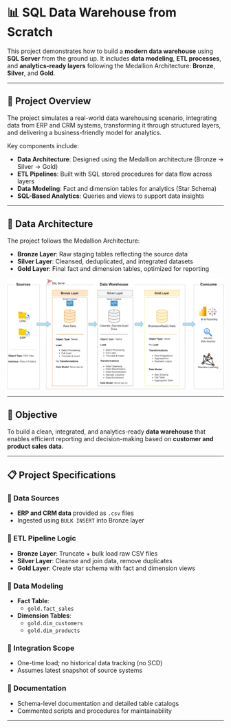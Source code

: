 # 📊 SQL Data Warehouse from Scratch

This project demonstrates how to build a **modern data warehouse** using **SQL Server** from the ground up. It includes **data modeling**, **ETL processes**, and **analytics-ready layers** following the Medallion Architecture: **Bronze**, **Silver**, and **Gold**.

---

## 🚀 Project Overview

The project simulates a real-world data warehousing scenario, integrating data from ERP and CRM systems, transforming it through structured layers, and delivering a business-friendly model for analytics.

Key components include:

- **Data Architecture**: Designed using the Medallion architecture (Bronze → Silver → Gold)
- **ETL Pipelines**: Built with SQL stored procedures for data flow across layers
- **Data Modeling**: Fact and dimension tables for analytics (Star Schema)
- **SQL-Based Analytics**: Queries and views to support data insights

---

## 🧱 Data Architecture

The project follows the Medallion Architecture:

- **Bronze Layer**: Raw staging tables reflecting the source data
- **Silver Layer**: Cleansed, deduplicated, and integrated datasets
- **Gold Layer**: Final fact and dimension tables, optimized for reporting

![Data Architecture](docs/data_architecture.png)

---

## 🎯 Objective

To build a clean, integrated, and analytics-ready **data warehouse** that enables efficient reporting and decision-making based on **customer and product sales data**.

---

## 📋 Project Specifications

### 🔹 Data Sources
- **ERP and CRM data** provided as `.csv` files
- Ingested using `BULK INSERT` into Bronze layer

### 🔹 ETL Pipeline Logic
- **Bronze Layer**: Truncate + bulk load raw CSV files
- **Silver Layer**: Cleanse and join data, remove duplicates
- **Gold Layer**: Create star schema with fact and dimension views

### 🔹 Data Modeling
- **Fact Table**:
  - `gold.fact_sales`
- **Dimension Tables**:
  - `gold.dim_customers`
  - `gold.dim_products`

### 🔹 Integration Scope
- One-time load; no historical data tracking (no SCD)
- Assumes latest snapshot of source systems

### 🔹 Documentation
- Schema-level documentation and detailed table catalogs
- Commented scripts and procedures for maintainability

---
